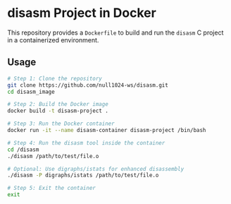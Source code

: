 # disasm Project in Docker

This repository provides a `Dockerfile` to build and run the `disasm` C project in a containerized environment.

## Usage

```bash
# Step 1: Clone the repository
git clone https://github.com/null1024-ws/disasm.git
cd disasm_image

# Step 2: Build the Docker image
docker build -t disasm-project .

# Step 3: Run the Docker container
docker run -it --name disasm-container disasm-project /bin/bash

# Step 4: Run the disasm tool inside the container
cd /disasm
./disasm /path/to/test/file.o

# Optional: Use digraphs/istats for enhanced disassembly
./disasm -P digraphs/istats /path/to/test/file.o

# Step 5: Exit the container
exit

